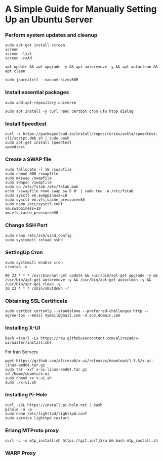 # A Simple Guide for Manually Setting Up an Ubuntu Server
### Perform system updates and cleanup
```
sudo apt-get install screen
screen
screen -list
screen -raAd
```
```
apt update && apt upgrade -y && apt autoremove -y && apt autoclean && apt clean
```
```
sudo journalctl --vacuum-size=50M
```
### Install essential packages
```
sudo add-apt-repository universe
```
```
sudo apt install -y curl nano certbot cron ufw htop dialog
```
### Install Speedtest
```
curl -s https://packagecloud.io/install/repositories/ookla/speedtest-cli/script.deb.sh | sudo bash
sudo apt-get install speedtest
speedtest
```
### Create a SWAP file
```
sudo fallocate -l 1G /swapfile
sudo chmod 600 /swapfile
sudo mkswap /swapfile
sudo swapon /swapfile
sudo cp /etc/fstab /etc/fstab.bak
echo '/swapfile none swap sw 0 0' | sudo tee -a /etc/fstab
sudo sysctl vm.swappiness=10
sudo sysctl vm.vfs_cache_pressure=50
sudo nano /etc/sysctl.conf
vm.swappiness=10
vm.vfs_cache_pressure=50
```
### Change SSH Port
```
sudo nano /etc/ssh/sshd_config
sudo systemctl reload sshd
```
### SettingUp Cron
```
sudo systemctl enable cron
crontab -e
```
```
00 22 * * * /usr/bin/apt-get update && /usr/bin/apt-get upgrade -y && /usr/bin/apt-get autoremove -y && /usr/bin/apt-get autoclean -y && /usr/bin/apt-get clean -y
30 22 * * * /sbin/shutdown -r
```
### Obtaining SSL Certificate
```
sudo certbot certonly --standalone --preferred-challenges http --agree-tos --email mymail@gmail.com -d sub.domain.com
```
### Installing X-UI
```
bash <(curl -Ls https://raw.githubusercontent.com/alireza0/x-ui/master/install.sh)
```
For Iran Servers
```
wget https://github.com/alireza0/x-ui/releases/download/1.5.5/x-ui-linux-amd64.tar.gz
sudo tar -xvf x-ui-linux-amd64.tar.gz
cd /home/ubuntu/x-ui
sudo chmod +x x-ui.sh
sudo ./x-ui.sh
```
### Installing Pi-Hole
```
curl -sSL https://install.pi-hole.net | bash
pihole -a -p
sudo nano /etc/lighttpd/lighttpd.conf
sudo service lighttpd restart
```
### Erlang MTProto proxy
```
curl -L -o mtp_install.sh https://git.io/fj5ru && bash mtp_install.sh
```
### WARP Proxy

